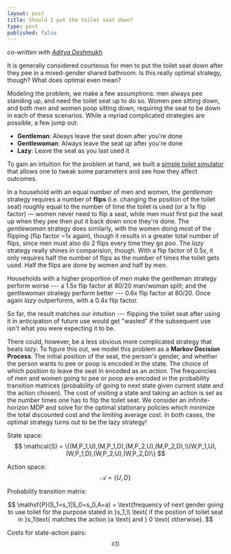 ```yaml
---
layout: post
title: Should I put the toilet seat down?
type: post
published: false
---
```


_co-written with [Aditya Deshmukh](https://ece.illinois.edu/about/directory/grad-students/ad11)_

It is generally considered courteous for men to put the toilet seat down after
they pee in a mixed-gender shared bathroom. Is this really optimal strategy,
though? What does optimal even mean?

Modeling the problem, we make a few assumptions: men always pee standing up, and need the
toilet seat up to do so. Women pee sitting down, and both men and women poop
sitting down, requiring the seat to be down in each of these scenarios. While a
myriad complicated strategies are possible, a few jump out:

- **Gentleman**: Always leave the seat down after you're done
- **Gentlewoman**: Always leave the seat _up_ after you're done
- **Lazy**: Leave the seat as you last used it

To gain an intuition for the problem at hand, we built a
[simple toilet simulator](/toilet-protocol)
that allows one to tweak some parameters and see how they affect
outcomes.

In a household with an equal number of men and women, the _gentleman_
strategy requires a number of **flips** (i.e. changing the position of the
toilet seat) roughly equal to the number of time the toilet is used (or a 1x
flip factor) — women never need to flip a seat, while men must first put the
seat up when they pee then put it back down once they're done. The _gentlewoman_
strategy does similarly, with the women doing most of the
flipping (flip factor ~1x again), though it results in a greater total number of
flips, since men must also do 2 flips every time they go poo. The _lazy_
strategy really shines in comparision, though. With a flip factor of 0.5x, it
only requires half the number of flips as the number of times the toilet gets
used. Half the flips are done by women and half by men.

Households with a higher proportion of men make the gentleman strategy perform
worse --- a 1.5x flip factor at 80/20 man/woman split; and the gentlewoman
strategy perform better --- 0.6x flip factor at 80/20. Once again _lazy_
outperforms, with a 0.4x flip factor.

So far, the result matches our intuition --- flipping the toilet seat after
using it in anticipation of future use would get "wasted" if the subsequent use
isn't what you were expecting it to be.

There could, however, be a less obvious more complicated strategy that beats
_lazy_. To figure this out, we model this problem as a **Markov Decision
Process**. The initial position of the seat, the person's gender, and whether
the person wants to pee or poop is encoded in the state. The choice of which
position to leave the seat in encoded as an _action_. The frequencies of men
and women going to pee or poop are encoded in the probability transition
matrices (probability of going to next state given current state and the action
chosen). The cost of visiting a state and taking an action is set as the number
times one has to flip the toilet seat. We consider an infinite-horizon MDP and
solve for the optimal stationary policies which minimize the total discounted
cost and the limiting average cost. In both cases, the optimal strategy turns out
to be the lazy strategy!

State space:
$$ \mathcal{S} = \{(M,P_1,U),(M,P_1,D),(M,P_2,U),(M,P_2,D),\\(W,P_1,U),(W,P_1,D),(W,P_2,U),(W,P_2,D)\} $$

Action space:
$$ \mathcal{A} = \{U,D\} $$

Probability transition matrix:

$$
\mathsf{P}(S_1=s_1|S_0=s_0,A=a) =
\text{frequency of next gender going to use toilet for the purpose stated in }s_1,\\
\text{ if the postion of toilet seat in }s_1\text{ matches the action }a \text{ and }
0 \text{ otherwise}.
$$

Costs for state-action pairs:
$$ c() $$
